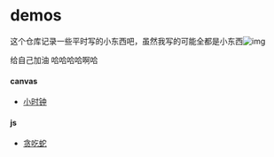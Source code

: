# demos

这个仓库记录一些平时写的小东西吧，虽然我写的可能全都是小东西![img](file:///C:\Users\longway\AppData\Local\Temp\SGPicFaceTpBq\33260\91C2A2E0.gif)

给自己加油  哈哈哈哈啊哈

#### canvas

- [小时钟](https://codepen.io/lonmon/pen/KKVezpB)

#### js

- [贪吃蛇](https://lonmon.github.io/greedySnake/)